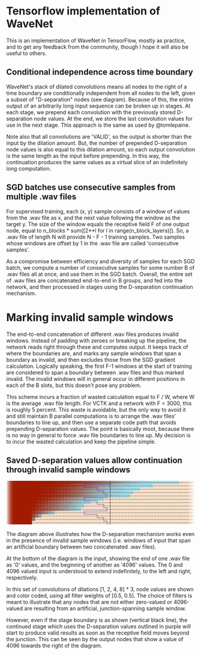 # Tensorflow implementation of WaveNet

This is an implementation of WaveNet in TensorFlow, mostly as practice, and to get
any feedback from the community, though I hope it will also be useful to others.

## Conditional independence across time boundary

WaveNet's stack of dilated convolutions means all nodes to the right of a time
boundary are conditionally independent from all nodes to the left, given a
subset of "D-separation" nodes (see diagram).  Because of this, the entire
output of an arbitrarily long input sequence can be broken up in stages.  At
each stage, we prepend each convolution with the previously stored D-separation
node values.  At the end, we store the last convolution values for use in the
next stage.  This approach is the same as used by @tomlepaine.

Note also that all convolutions are 'VALID', so the output is shorter than the
input by the dilation amount.  But, the number of prepended D-separation node
values is also equal to this dilation amount, so each output convolution is the
same length as the input before prepending.  In this way, the continuation
produces the same values as a virtual slice of an indefinitely long
computation.


## SGD batches use consecutive samples from multiple .wav files 

For supervised training, each (x, y) sample consists of a window of values from
the .wav file as x, and the next value following the window as the target y.
The size of the window equals the receptive field F of one output node, equal
to n_blocks * sum([2**l for l in range(n_block_layers)]).  So, a .wav file of
length N will provide N - F - 1 training samples.  Two samples whose windows
are offset by 1 in the .wav file are called 'consecutive samples'.

As a compromise between efficiency and diversity of samples for each SGD batch,
we compute a number of consecutive samples for some number B of .wav files all
at once, and use them in the SGD batch.  Overall, the entire set of .wav files
are concatenated end-to-end in B groups, and fed into the network, and then
processed in stages using the D-separation continuation mechanism.


# Marking invalid sample windows

The end-to-end concatenation of different .wav files produces invalid windows.
Instead of padding with zeroes or breaking up the pipeline, the network reads
right through these and computes output.  It keeps track of where the
boundaries are, and marks any sample windows that span a boundary as invalid,
and then excludes those from the SGD gradient calculation.  Logically speaking,
the first F-1 windows at the start of training are considered to span a
boundary between .wav files and thus marked invalid.  The invalid windows will
in general occur in different positions in each of the B slots, but this
doesn't pose any problem. 

This scheme incurs a fraction of wasted calculation equal to F / W, where W is
the average .wav file length.  For VCTK and a network with F = 3000, this is
roughly 5 percent.  This waste is avoidable, but the only way to avoid it and
still maintain B parallel computations is to arrange the .wav files' boundaries
to line up, and then use a separate code path that avoids prepending
D-separation values.  The point is basically moot, because there is no way in
general to force .wav file boundaries to line up.  My decision is to incur the
wasted calculation and keep the pipeline simple.


## Saved D-separation values allow continuation through invalid sample windows

![Influence of Nodes](images/wavenet_influence.png)

The diagram above illustrates how the D-separation mechanism works even in the
presence of invalid sample windows (i.e. windows of input that span an
artificial boundary between two concatenated .wav files).

At the bottom of the diagram is the input, showing the end of one .wav file as
'0' values, and the beginning of another as '4096' values.  The 0 and 4096
valued input is understood to extend indefinitely, to the left and right,
respectively. 

In this set of convolutions of dilations [1, 2, 4, 8] * 3, node values are
shown and color coded, using all filter weights of [0.5, 0.5].  The choice of
filters is meant to illustrate that any nodes that are not either zero-valued
or 4096-valued are resulting from an artificial, junction-spanning sample
window.  

However, even if the stage boundary is as shown (vertical black line), the
continued stage which uses the D-separation values outlined in purple will
start to produce valid results as soon as the receptive field moves beyond the
junction.  This can be seen by the output nodes that show a value of 4096
towards the right of the diagram.


